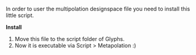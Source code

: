 In order to user the multipolation designspace file you need to install this little script.

**Install**

1. Move this file to the script folder of Glyphs.
2. Now it is executable via Script > Metapolation :)
